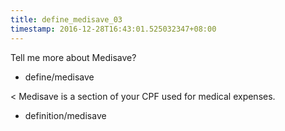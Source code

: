 ```yaml
---
title: define_medisave_03
timestamp: 2016-12-28T16:43:01.525032347+08:00
---
```


Tell me more about Medisave?
* define/medisave

< Medisave is a section of your CPF used for medical expenses.
* definition/medisave
